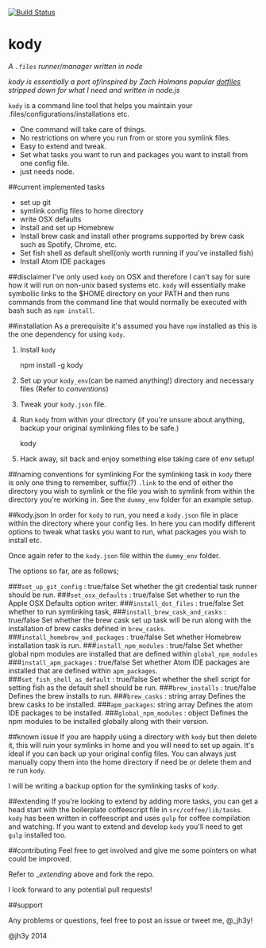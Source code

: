 [![Build Status](https://travis-ci.org/jh3y/kody.svg)](http://travis-ci.org/jh3y/kody)

kody
===

_A `.files` runner/manager written in node_

_kody is essentially a port of/inspired by Zach Holmans popular [dotfiles](https://github.com/holman/dotfiles) stripped down for what I need and written in node.js_

`kody` is a command line tool that helps you maintain your .files/configurations/installations etc.

* One command will take care of things.
* No restrictions on where you run from or store you symlink files.
* Easy to extend and tweak.
* Set what tasks you want to run and packages you want to install from one config file.
* just needs node.

##current implemented tasks

* set up git
* symlink config files to home directory
* write OSX defaults
* Install and set up Homebrew
* Install brew cask and install other programs supported by brew cask such as Spotify, Chrome, etc.
* Set fish shell as default shell(only worth running if you've installed fish)
* Install Atom IDE packages

##disclaimer
I've only used `kody` on OSX and therefore I can't say for sure how it will run on non-unix based systems etc. `kody` will essentially make symbollic links to the $HOME directory on your PATH and then runs commands from the command line that would normally be executed with bash such as `npm install`.

##installation
As a prerequisite it's assumed you have `npm` installed as this is the one dependency for using `kody`.

1. Install `kody`

    npm install -g kody

2. Set up your `kody_env`(can be named anything!) directory and necessary files (Refer to _conventions_)
3. Tweak your `kody.json` file.
3. Run `kody` from within your directory (if you're unsure about anything, backup your original symlinking files to be safe.)

    kody

4. Hack away, sit back and enjoy something else taking care of env setup!

##naming conventions for symlinking
For the symlinking task in `kody` there is only one thing to remember, suffix(?) `.link` to the end of either the directory you wish to symlink or the file you wish to symlink from within the directory you're working in. See the `dummy_env` folder for an example setup.

##kody.json
In order for `kody` to run, you need a `kody.json` file in place within the directory where your config lies. In here you can modify different options to tweak what tasks you want to run, what packages you wish to install etc.

Once again refer to the `kody.json` file within the `dummy_env` folder.

The options so far, are as follows;

###`set_up_git_config` : true/false
Set whether the git credential task runner should be run.
###`set_osx_defaults` : true/false
Set whether to run the Apple OSX Defaults option writer.
###`install_dot_files` : true/false
Set whether to run symlinking task,
###`install_brew_cask_and_casks` : true/false
Set whether the brew cask set up task will be run along with the installation of brew casks defined in `brew_casks`.
###`install_homebrew_and_packages` : true/false
Set whether Homebrew installation task is run.
###`install_npm_modules` : true/false
Set whether global npm modules are installed that are defined within `global_npm_modules`
###`install_apm_packages` : true/false
Set whether Atom IDE packages are installed that are defined within `apm_packages`.
###`set_fish_shell_as_default` : true/false
Set whether the shell script for setting fish as the default shell should be run.
###`brew_installs` : true/false
Defines the brew installs to run.
###`brew_casks` : string array
Defines the brew casks to be installed.
###`apm_packages`: string array
Defines the atom IDE packages to be installed.
###`global_npm_modules` : object
Defines the npm modules to be installed globally along with their version.

##known issue
If you are happily using a directory with `kody` but then delete it, this will ruin your symlinks in home and you will need to set up again. It's ideal if you can back up your original config files. You can always just manually copy them into the home directory if need be or delete them and re run `kody`.

I will be writing a backup option for the symlinking tasks of `kody`.

##extending
If you're looking to extend by adding more tasks, you can get a head start with the boilerplate coffeescript file in `src/coffee/lib/tasks`.
`kody` has been written in coffeescript and uses `gulp` for coffee compilation and watching. If you want to extend and develop `kody` you'll need to get `gulp` installed too.

##contributing
Feel free to get involved and give me some pointers on what could be improved.

Refer to __extending_ above and fork the repo.

I look forward to any potential pull requests!

##support

Any problems or questions, feel free to post an issue or tweet me, @_jh3y!

@jh3y 2014
